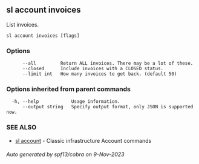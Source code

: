 ## sl account invoices

List invoices.

```
sl account invoices [flags]
```

### Options

```
      --all         Return ALL invoices. There may be a lot of these.
      --closed      Include invoices with a CLOSED status.
      --limit int   How many invoices to get back. (default 50)
```

### Options inherited from parent commands

```
  -h, --help            Usage information.
      --output string   Specify output format, only JSON is supported now.
```

### SEE ALSO

* [sl account](sl_account.md)	 - Classic infrastructure Account commands

###### Auto generated by spf13/cobra on 9-Nov-2023
